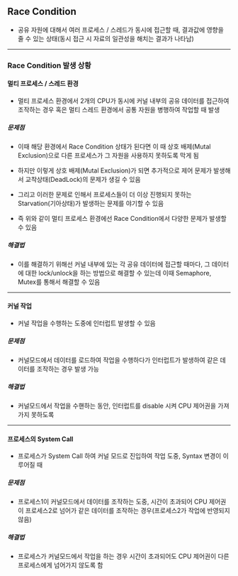 ## Race Condition
- 공유 자원에 대해서 여러 프로세스 / 스레드가 동시에 접근할 때, 결과값에 영향을 줄 수 있는 상태(동시 접근 시 자료의 일관성을 해치는 결과가 나타남)

-------

### Race Condition 발생 상황

#### 멀티 프로세스 / 스레드 환경
- 멀티 프로세스 환경에서 2개의 CPU가 동시에 커널 내부의 공유 데이터를 접근하여 조작하는 경우 혹은 멀티 스레드 환경에서 공통 자원을 병행하여 작업할 때 발생

##### 문제점
- 이때 해당 환경에서 Race Condition 상태가 된다면 이 때 상호 배제(Mutal Exclusion)으로 다른 프로세스가 그 자원을 사용하지 못하도록 막게 됨

- 하지만 이렇게 상호 배제(Mutal Exclusion)가 되면 추가적으로 제어 문제가 발생해서 교착상태(DeadLock)의 문제가 생길 수 있음

- 그리고 이러한 문제로 인해서 프로세스들이 더 이상 진행되지 못하는 Starvation(기아상태)가 발생하는 문제를 야기할 수 있음

- 즉 위와 같이 멀티 프로세스 환경에선 Race Condition에서 다양한 문제가 발생할 수 있음

##### 해결법
- 이를 해결하기 위해선 커널 내부에 있는 각 공유 데이터에 접근할 때마다, 그 데이터에 대한 lock/unlock을 하는 방법으로 해결할 수 있는데 이때 Semaphore, Mutex를 통해서 해결할 수 있음

--------

#### 커널 작업
- 커널 작업을 수행하는 도중에 인터럽트 발생할 수 있음

##### 문제점
- 커널모드에서 데이터를 로드하여 작업을 수행하다가 인터럽트가 발생하여 같은 데이터를 조작하는 경우 발생 가능

##### 해결법
- 커널모드에서 작업을 수핸하는 동안, 인터럽트를 disable 시켜 CPU 제어권을 가져가지 못하도록 

---------

#### 프로세스의 System Call
- 프로세스가 System Call 하여 커널 모드로 진입하여 작업 도중, Syntax 변경이 이루어질 때

##### 문제점
- 프로세스1이 커널모드에서 데이터를 조작하는 도중, 시간이 초과되어 CPU 제어권이 프로세스2로 넘어가 같은 데이터를 조작하는 경우(프로세스2가 작업에 반영되지 않음)

##### 해결법
- 프로세스가 커널모드에서 작업을 하는 경우 시간이 초과되어도 CPU 제어권이 다른 프로세스에게 넘어가지 않도록 함